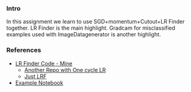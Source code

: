 ### Intro
In this assignment we learn to use SGD+momentum+Cutout+LR Finder together.
LR Finder is the main highlight. Gradcam for misclassified examples used with ImageDatagenerator is another highlight.

### References
- [LR Finder Code - Mine](https://github.com/faizanahemad/data-science-utils/blob/master/data_science_utils/vision/keras/lr_finder.py)
    - [Another Repo with One cycle LR](https://github.com/titu1994/keras-one-cycle)
    - [Just LRF](https://github.com/surmenok/keras_lr_finder/blob/master/keras_lr_finder/lr_finder.py)
- [Example Notebook](https://github.com/faizanahemad/data-science-utils/blob/master/data_science_utils/vision/keras/GradCam_with_misclassified_LRFinder.ipynb)
